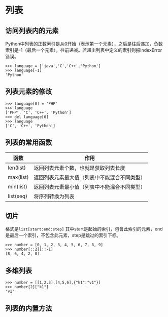 # 列表

## 访问列表内的元素

Python中列表的正数索引是从0开始（表示第一个元素），之后是往后递加，负数索引是-1（最后一个元素），往前递减。若超出列表中定义的索引则报IndexError错误。 

```
>>> language = ['java','C','C++','Python']
>>> language[-1]
'Python'
```

## 列表元素的修改

```
>>> language[0] = 'PHP'
>>> language
['PHP', 'C', 'C++', 'Python']
>>> del language[0]
>>> language
['C', 'C++', 'Python']
```

## 列表的常用函数

| 函数      | 作用                                         |
| --------- | -------------------------------------------- |
| len(list) | 返回列表元素个数，也就是获取列表长度         |
| max(list) | 返回列表元素最大值（列表中不能混合不同类型） |
| min(list) | 返回列表元素最小值（列表中不能混合不同类型） |
| list(seq) | 将序列转换为列表                             |

## 切片

格式是`list[start:end:step]` 其中start是起始的索引，包含此索引的元素，end是最后一个索引，不包含此元素，step是跳过的索引下标。

```
>>> number = [0, 1, 2, 3, 4, 5, 6, 7, 8, 9]
>>> number[::2][::-1]
[8, 6, 4, 2, 0]
```

## 多维列表

```
>>> number = [[1,2,3],[4,5,6],{"k1":"v1"}]
>>> number[2]["k1"]
'v1'
```

## 列表的内置方法


